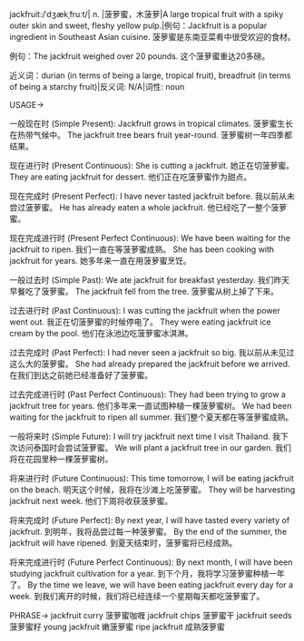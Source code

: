 jackfruit:/ˈdʒækˌfruːt/| n. |菠萝蜜，木菠萝|A large tropical fruit with a spiky outer skin and sweet, fleshy yellow pulp.|例句：Jackfruit is a popular ingredient in Southeast Asian cuisine. 菠萝蜜是东南亚菜肴中很受欢迎的食材。

例句：The jackfruit weighed over 20 pounds.  这个菠萝蜜重达20多磅。

近义词：durian (in terms of being a large, tropical fruit), breadfruit (in terms of being a starchy fruit)|反义词: N/A|词性: noun

USAGE->

一般现在时 (Simple Present):
Jackfruit grows in tropical climates. 菠萝蜜生长在热带气候中。
The jackfruit tree bears fruit year-round. 菠萝蜜树一年四季都结果。

现在进行时 (Present Continuous):
She is cutting a jackfruit. 她正在切菠萝蜜。
They are eating jackfruit for dessert. 他们正在吃菠萝蜜作为甜点。


现在完成时 (Present Perfect):
I have never tasted jackfruit before. 我以前从未尝过菠萝蜜。
He has already eaten a whole jackfruit. 他已经吃了一整个菠萝蜜。

现在完成进行时 (Present Perfect Continuous):
We have been waiting for the jackfruit to ripen. 我们一直在等菠萝蜜成熟。
She has been cooking with jackfruit for years. 她多年来一直在用菠萝蜜烹饪。


一般过去时 (Simple Past):
We ate jackfruit for breakfast yesterday. 我们昨天早餐吃了菠萝蜜。
The jackfruit fell from the tree. 菠萝蜜从树上掉了下来。


过去进行时 (Past Continuous):
I was cutting the jackfruit when the power went out. 我正在切菠萝蜜的时候停电了。
They were eating jackfruit ice cream by the pool. 他们在泳池边吃菠萝蜜冰淇淋。


过去完成时 (Past Perfect):
I had never seen a jackfruit so big. 我以前从未见过这么大的菠萝蜜。
She had already prepared the jackfruit before we arrived. 在我们到达之前她已经准备好了菠萝蜜。


过去完成进行时 (Past Perfect Continuous):
They had been trying to grow a jackfruit tree for years. 他们多年来一直试图种植一棵菠萝蜜树。
We had been waiting for the jackfruit to ripen all summer. 我们整个夏天都在等菠萝蜜成熟。


一般将来时 (Simple Future):
I will try jackfruit next time I visit Thailand. 我下次访问泰国时会尝试菠萝蜜。
We will plant a jackfruit tree in our garden. 我们将在花园里种一棵菠萝蜜树。


将来进行时 (Future Continuous):
This time tomorrow, I will be eating jackfruit on the beach. 明天这个时候，我将在沙滩上吃菠萝蜜。
They will be harvesting jackfruit next week. 他们下周将收获菠萝蜜。


将来完成时 (Future Perfect):
By next year, I will have tasted every variety of jackfruit. 到明年，我将品尝过每一种菠萝蜜。
By the end of the summer, the jackfruit will have ripened. 到夏天结束时，菠萝蜜将已经成熟。


将来完成进行时 (Future Perfect Continuous):
By next month, I will have been studying jackfruit cultivation for a year. 到下个月，我将学习菠萝蜜种植一年了。
By the time we leave, we will have been eating jackfruit every day for a week. 到我们离开的时候，我们将已经连续一个星期每天都吃菠萝蜜了。


PHRASE->
jackfruit curry  菠萝蜜咖喱
jackfruit chips 菠萝蜜干
jackfruit seeds 菠萝蜜籽
young jackfruit  嫩菠萝蜜
ripe jackfruit 成熟菠萝蜜
